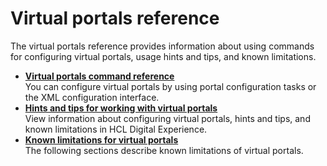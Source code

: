 # Virtual portals reference

The virtual portals reference provides information about using commands for configuring virtual portals, usage hints and tips, and known limitations.

-   **[Virtual portals command reference](../admin-system/advpref_cmd.md)**  
You can configure virtual portals by using portal configuration tasks or the XML configuration interface.
-   **[Hints and tips for working with virtual portals](../admin-system/advpref_hint.md)**  
View information about configuring virtual portals, hints and tips, and known limitations in HCL Digital Experience.
-   **[Known limitations for virtual portals](../admin-system/advpref_limits.md)**  
The following sections describe known limitations of virtual portals.


